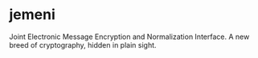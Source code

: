 # jemeni
Joint Electronic Message Encryption and Normalization Interface. A new breed of cryptography, hidden in plain sight.
